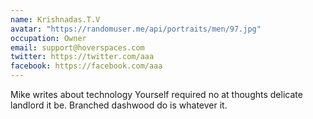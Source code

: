```yaml
---
name: Krishnadas.T.V
avatar: "https://randomuser.me/api/portraits/men/97.jpg"
occupation: Owner
email: support@hoverspaces.com
twitter: https://twitter.com/aaa
facebook: https://facebook.com/aaa
---
```


Mike writes about technology Yourself required no at thoughts delicate landlord it be. Branched dashwood do is whatever it.
